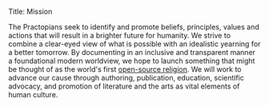Title: Mission

The Practopians seek to identify and promote beliefs, principles, values and actions that will result in a brighter future for humanity. We strive to combine a clear-eyed view of what is possible with an idealistic yearning for a better tomorrow. By documenting in an inclusive and transparent manner a foundational modern worldview, we hope to launch something that might be thought of as the world's first [open-source religion](https://github.com/hbowie/practopians). We will work to advance our cause through authoring, publication, education, scientific advocacy, and promotion of literature and the arts as vital elements of human culture.
